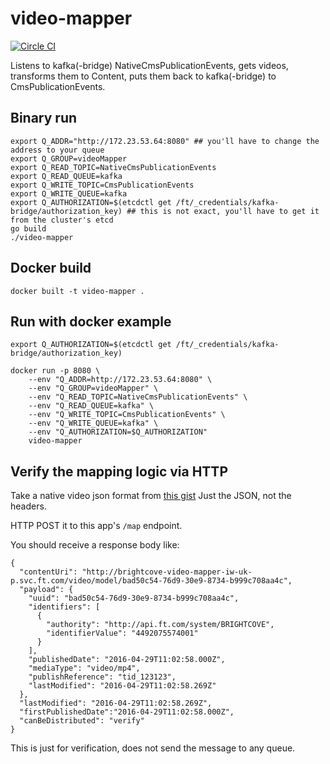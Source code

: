 # video-mapper
[![Circle CI](https://circleci.com/gh/Financial-Times/video-mapper/tree/master.png?style=shield)](https://circleci.com/gh/Financial-Times/video-mapper/tree/master)

Listens to kafka(-bridge) NativeCmsPublicationEvents, gets videos, transforms them to Content, puts them back to kafka(-bridge) to CmsPublicationEvents.

## Binary run

```
export Q_ADDR="http://172.23.53.64:8080" ## you'll have to change the address to your queue
export Q_GROUP=videoMapper
export Q_READ_TOPIC=NativeCmsPublicationEvents
export Q_READ_QUEUE=kafka
export Q_WRITE_TOPIC=CmsPublicationEvents
export Q_WRITE_QUEUE=kafka
export Q_AUTHORIZATION=$(etcdctl get /ft/_credentials/kafka-bridge/authorization_key) ## this is not exact, you'll have to get it from the cluster's etcd
go build
./video-mapper
```

## Docker build

`docker built -t video-mapper .`

## Run with docker example
```
export Q_AUTHORIZATION=$(etcdctl get /ft/_credentials/kafka-bridge/authorization_key)

docker run -p 8080 \
    --env "Q_ADDR=http://172.23.53.64:8080" \
    --env "Q_GROUP=videoMapper" \
    --env "Q_READ_TOPIC=NativeCmsPublicationEvents" \
    --env "Q_READ_QUEUE=kafka" \
    --env "Q_WRITE_TOPIC=CmsPublicationEvents" \
    --env "Q_WRITE_QUEUE=kafka" \
    --env "Q_AUTHORIZATION=$Q_AUTHORIZATION"
    video-mapper
```

## Verify the mapping logic via HTTP

Take a native video json format from [this gist](https://gist.github.com/kovacshuni/d16077e084d6fb3dc0aec6d6ee4239a5#file-message-on-nativecmspublicationevents-txt)
Just the JSON, not the headers.

HTTP POST it to this app's `/map` endpoint.

You should receive a response body like:
```
{
  "contentUri": "http://brightcove-video-mapper-iw-uk-p.svc.ft.com/video/model/bad50c54-76d9-30e9-8734-b999c708aa4c",
  "payload": {
    "uuid": "bad50c54-76d9-30e9-8734-b999c708aa4c",
    "identifiers": [
      {
        "authority": "http://api.ft.com/system/BRIGHTCOVE",
        "identifierValue": "4492075574001"
      }
    ],
    "publishedDate": "2016-04-29T11:02:58.000Z",
    "mediaType": "video/mp4",
    "publishReference": "tid_123123",
    "lastModified": "2016-04-29T11:02:58.269Z"
  },
  "lastModified": "2016-04-29T11:02:58.269Z",
  "firstPublishedDate":"2016-04-29T11:02:58.000Z",
  "canBeDistributed": "verify"
}
```

This is just for verification, does not send the message to any queue.
